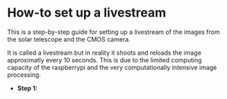 # How-to set up a livestream 

This is a step-by-step guide for setting up a livestream of the images from the solar telescope and the CMOS camera. 

It is called a livestream but in reality it shoots and reloads the image approximatly every 10 seconds. This is due to the limited computing capacity of the raspberrypi and the very computationally intensive image processing. 

- **Step 1:** 

